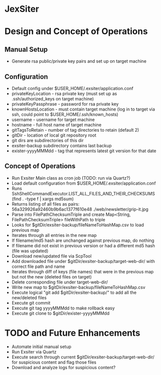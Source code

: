 JexSiter
========

# Design and Concept of Operations

## Manual Setup
* Generate rsa public/private key pairs and set up on target machine


## Configuration
* Default config under $USER_HOME/.exsiter/application.conf
 * privateKeyLocation - rsa private key (must set up as .ssh/authorized_keys on target machine)
 * privateKeyPassphrase - password for rsa private key
 * knownHostsLocation - must contain target machine (log in to target via ssh, could point to $USER_HOME/.ssh/known_hosts)
 * username - username for target machine
 * hostname - full host name of target machine
 * gitTagsToRetain - number of tag directories to retain (default 2)
 * gitDir - location of local git repository root 
  * git dirs are subdirectories of this dir
  * exsiter-backup subdirectory contains last backup
  * exister-yyyyMMMdd - tag that represents latest git version for that date

## Concept of Operations

* Run Exsiter Main class as cron job (TODO: run via Quartz?)
* Load default configuration from $USER_HOME/.exsiter/application.conf
* Runs SshShellCommandExecutor.LIST_ALL_FILES_AND_THEIR_CHECKSUMS (find . -type f | xargs md5sum)
 * Returns listing of all files as pairs: 56a329926a92460b9b6ac1377f610e48 ./web/newsletter/grip-it.jpg
 * Parse into FilePathChecksumTriple and create Map<String, FilePathChecksumTriple> fileWithPath to triple
* Looks for $gitDir/exsiter-backup/fileNameToHashMap.csv to load previous map
* Iterates through all entries in the new map
 * If filename/md5 hash are unchanged against previous map, do nothing
 * If filename did not exist in previous version or had a different md5 hash (file was updated)
  * Download new/updated file via ScpTool
  * Add downloaded file under $gitDir/exsiter-backup/target-web-dir/ with correct file path and name
* Iterates through diff of keys (file names) that were in the previous map but not the new (deleted files on target)
 * Delete corresponding file under target-web-dir/
* Write new map to $gitDir/exsiter-backup/fileNameToHashMap.csv
* Execute logical "git add $gitDir/exsiter-backup/" to add all the new/deleted files
* Execute git commit
* Execute git tag yyyyMMMdd to make rollback easy
* Execute git clone to $gitDir/exister-yyyyMMMdd

# TODO and Future Enhancements
* Automate initial manual setup
* Run Exsiter via Quartz
* Execute search through current $gitDir/exsiter-backup/target-web-dir/ for suspicious content and flag those files
* Download and analyze logs for suspicious content?
 
 


